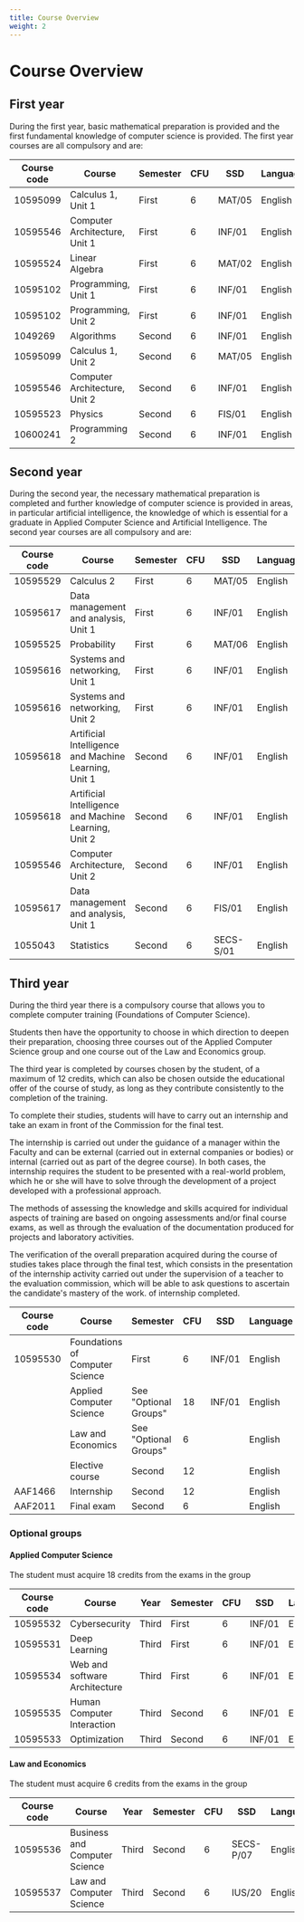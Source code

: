 ```yaml
---
title: Course Overview
weight: 2
---
```


# Course Overview

## First year

During the first year, basic mathematical preparation is provided and the first fundamental knowledge of computer science is provided.
The first year courses are all compulsory and are:

| Course code | Course                        | Semester | CFU | SSD    | Language |
| ----------- | ----------------------------- | -------- | --- | ------ | -------- |
| 10595099    | Calculus 1, Unit 1            | First    | 6   | MAT/05 | English  |
| 10595546    | Computer Architecture, Unit 1 | First    | 6   | INF/01 | English  |
| 10595524    | Linear Algebra                | First    | 6   | MAT/02 | English  |
| 10595102    | Programming, Unit 1           | First    | 6   | INF/01 | English  |
| 10595102    | Programming, Unit 2           | First    | 6   | INF/01 | English  |
| 1049269     | Algorithms                    | Second   | 6   | INF/01 | English  |
| 10595099    | Calculus 1, Unit 2            | Second   | 6   | MAT/05 | English  |
| 10595546    | Computer Architecture, Unit 2 | Second   | 6   | INF/01 | English  |
| 10595523    | Physics                       | Second   | 6   | FIS/01 | English  |
| 10600241    | Programming 2                 | Second   | 6   | INF/01 | English  |


## Second year

During the second year, the necessary mathematical preparation is completed and further knowledge of computer science is provided in areas, in particular artificial intelligence, the knowledge of which is essential for a graduate in Applied Computer Science and Artificial Intelligence.
The second year courses are all compulsory and are:

| Course code | Course                                               | Semester | CFU | SSD       | Language |
| ----------- | ---------------------------------------------------- | -------- | --- | --------- | -------- |
| 10595529    | Calculus 2                                           | First    | 6   | MAT/05    | English  |
| 10595617    | Data management and analysis, Unit 1                 | First    | 6   | INF/01    | English  |
| 10595525    | Probability                                          | First    | 6   | MAT/06    | English  |
| 10595616    | Systems and networking, Unit 1                       | First    | 6   | INF/01    | English  |
| 10595616    | Systems and networking, Unit 2                       | First    | 6   | INF/01    | English  |
| 10595618    | Artificial Intelligence and Machine Learning, Unit 1 | Second   | 6   | INF/01    | English  |
| 10595618    | Artificial Intelligence and Machine Learning, Unit 2 | Second   | 6   | INF/01    | English  |
| 10595546    | Computer Architecture, Unit 2                        | Second   | 6   | INF/01    | English  |
| 10595617    | Data management and analysis, Unit 1                 | Second   | 6   | FIS/01    | English  |
| 1055043     | Statistics                                           | Second   | 6   | SECS-S/01 | English  |


## Third year

During the third year there is a compulsory course that allows you to complete computer training (Foundations of Computer Science).

Students then have the opportunity to choose in which direction to deepen their preparation, choosing three courses out of the Applied Computer Science group and one course out of the Law and Economics group.

The third year is completed by courses chosen by the student, of a maximum of 12 credits, which can also be chosen outside the educational offer of the course of study, as long as they contribute consistently to the completion of the training.

To complete their studies, students will have to carry out an internship and take an exam in front of the Commission for the final test.

The internship is carried out under the guidance of a manager within the Faculty and can be external (carried out in external companies or bodies) or internal (carried out as part of the degree course). In both cases, the internship requires the student to be presented with a real-world problem, which he or she will have to solve through the development of a project developed with a professional approach.

The methods of assessing the knowledge and skills acquired for individual aspects of training are based on ongoing assessments and/or final course exams, as well as through the evaluation of the documentation produced for projects and laboratory activities.

The verification of the overall preparation acquired during the course of studies takes place through the final test, which consists in the presentation of the internship activity carried out under the supervision of a teacher to the evaluation commission, which will be able to ask questions to ascertain the candidate's mastery of the work. of internship completed.

| Course code | Course                          | Semester              | CFU | SSD    | Language |
| ----------- | ------------------------------- | --------------------- | --- | ------ | -------- |
| 10595530    | Foundations of Computer Science | First                 | 6   | INF/01 | English  |
|             | Applied Computer Science        | See "Optional Groups" | 18  | INF/01 | English  |
|             | Law and Economics               | See "Optional Groups" | 6   |        | English  |
|             | Elective course                 | Second                | 12  |        | English  |
| AAF1466     | Internship                      | Second                | 12  |        | English  |
| AAF2011     | Final exam                      | Second                | 6   |        | English  |


### Optional groups

#### Applied Computer Science

The student must acquire 18 credits from the exams in the group

| Course code | Course                        | Year  | Semester | CFU | SSD    | Language |
| ----------- | ----------------------------- | ----- | -------- | --- | ------ | -------- |
| 10595532    | Cybersecurity                 | Third | First    | 6   | INF/01 | English  |
| 10595531    | Deep Learning                 | Third | First    | 6   | INF/01 | English  |
| 10595534    | Web and software Architecture | Third | First    | 6   | INF/01 | English  |
| 10595535    | Human Computer Interaction    | Third | Second   | 6   | INF/01 | English  |
| 10595533    | Optimization                  | Third | Second   | 6   | INF/01 | English  |


#### Law and Economics
The student must acquire 6 credits from the exams in the group

| Course code | Course                        | Year  | Semester | CFU | SSD       | Language |
| ----------- | ----------------------------- | ----- | -------- | --- | --------- | -------- |
| 10595536    | Business and Computer Science | Third | Second   | 6   | SECS-P/07 | English  |
| 10595537    | Law and Computer Science      | Third | Second   | 6   | IUS/20    | English  |
